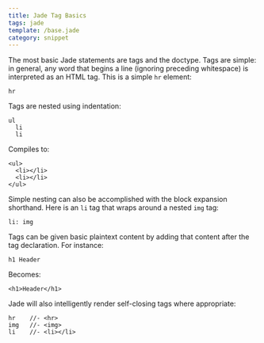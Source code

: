 ```yaml
---
title: Jade Tag Basics
tags: jade
template: /base.jade
category: snippet
---
```


The most basic Jade statements are tags and the doctype. Tags are simple: in general, any word that begins a line (ignoring preceding whitespace) is interpreted as an HTML tag. This is a simple `hr` element:

```
hr
```

Tags are nested using indentation:

```
ul
  li
  li
```

Compiles to:

```
<ul>
  <li></li>
  <li></li>
</ul>
```

Simple nesting can also be accomplished with the block expansion shorthand. Here is an `li` tag that wraps around a nested `img` tag:

```
li: img
```

Tags can be given basic plaintext content by adding that content after the tag declaration. For instance:

```
h1 Header
```

Becomes:

```
<h1>Header</h1>
```

Jade will also intelligently render self-closing tags where appropriate:

```
hr    //- <hr>
img   //- <img>
li    //- <li></li>
```
